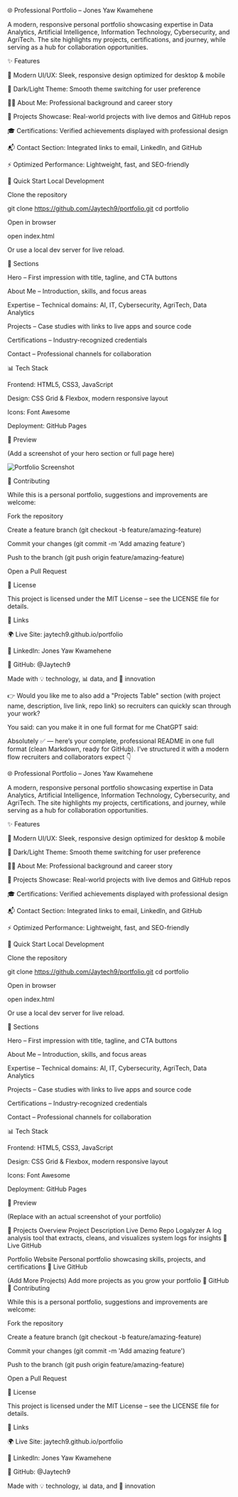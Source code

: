 🌐 Professional Portfolio – Jones Yaw Kwamehene

A modern, responsive personal portfolio showcasing expertise in Data Analytics, Artificial Intelligence, Information Technology, Cybersecurity, and AgriTech.
The site highlights my projects, certifications, and journey, while serving as a hub for collaboration opportunities.

✨ Features

🎨 Modern UI/UX: Sleek, responsive design optimized for desktop & mobile

🌙 Dark/Light Theme: Smooth theme switching for user preference

👨‍💻 About Me: Professional background and career story

📂 Projects Showcase: Real-world projects with live demos and GitHub repos

🎓 Certifications: Verified achievements displayed with professional design

📬 Contact Section: Integrated links to email, LinkedIn, and GitHub

⚡ Optimized Performance: Lightweight, fast, and SEO-friendly

🚀 Quick Start
Local Development

Clone the repository

git clone https://github.com/Jaytech9/portfolio.git
cd portfolio


Open in browser

open index.html


Or use a local dev server for live reload.

🎯 Sections

Hero – First impression with title, tagline, and CTA buttons

About Me – Introduction, skills, and focus areas

Expertise – Technical domains: AI, IT, Cybersecurity, AgriTech, Data Analytics

Projects – Case studies with links to live apps and source code

Certifications – Industry-recognized credentials

Contact – Professional channels for collaboration

📊 Tech Stack

Frontend: HTML5, CSS3, JavaScript

Design: CSS Grid & Flexbox, modern responsive layout

Icons: Font Awesome

Deployment: GitHub Pages

📸 Preview

(Add a screenshot of your hero section or full page here)

![Portfolio Screenshot](assets/preview.png)

🤝 Contributing

While this is a personal portfolio, suggestions and improvements are welcome:

Fork the repository

Create a feature branch (git checkout -b feature/amazing-feature)

Commit your changes (git commit -m 'Add amazing feature')

Push to the branch (git push origin feature/amazing-feature)

Open a Pull Request

📄 License

This project is licensed under the MIT License – see the LICENSE
 file for details.

🔗 Links

🌍 Live Site: jaytech9.github.io/portfolio

💼 LinkedIn: Jones Yaw Kwamehene

🐙 GitHub: @Jaytech9

Made with 💡 technology, 📊 data, and 🌱 innovation

👉 Would you like me to also add a "Projects Table" section (with project name, description, live link, repo link) so recruiters can quickly scan through your work?

You said:
can you make it in one full format for me 
ChatGPT said:

Absolutely ✅ — here’s your complete, professional README in one full format (clean Markdown, ready for GitHub).
I’ve structured it with a modern flow recruiters and collaborators expect 👇

🌐 Professional Portfolio – Jones Yaw Kwamehene

A modern, responsive personal portfolio showcasing expertise in Data Analytics, Artificial Intelligence, Information Technology, Cybersecurity, and AgriTech.
The site highlights my projects, certifications, and journey, while serving as a hub for collaboration opportunities.

✨ Features

🎨 Modern UI/UX: Sleek, responsive design optimized for desktop & mobile

🌙 Dark/Light Theme: Smooth theme switching for user preference

👨‍💻 About Me: Professional background and career story

📂 Projects Showcase: Real-world projects with live demos and GitHub repos

🎓 Certifications: Verified achievements displayed with professional design

📬 Contact Section: Integrated links to email, LinkedIn, and GitHub

⚡ Optimized Performance: Lightweight, fast, and SEO-friendly

🚀 Quick Start
Local Development

Clone the repository

git clone https://github.com/Jaytech9/portfolio.git
cd portfolio


Open in browser

open index.html


Or use a local dev server for live reload.

🎯 Sections

Hero – First impression with title, tagline, and CTA buttons

About Me – Introduction, skills, and focus areas

Expertise – Technical domains: AI, IT, Cybersecurity, AgriTech, Data Analytics

Projects – Case studies with links to live apps and source code

Certifications – Industry-recognized credentials

Contact – Professional channels for collaboration

📊 Tech Stack

Frontend: HTML5, CSS3, JavaScript

Design: CSS Grid & Flexbox, modern responsive layout

Icons: Font Awesome

Deployment: GitHub Pages

📸 Preview


(Replace with an actual screenshot of your portfolio)

📂 Projects Overview
Project	Description	Live Demo	Repo
Logalyzer	A log analysis tool that extracts, cleans, and visualizes system logs for insights	🔗 Live
	GitHub

Portfolio Website	Personal portfolio showcasing skills, projects, and certifications	🔗 Live
	GitHub

(Add More Projects)	Add more projects as you grow your portfolio	🔗	GitHub
🤝 Contributing

While this is a personal portfolio, suggestions and improvements are welcome:

Fork the repository

Create a feature branch (git checkout -b feature/amazing-feature)

Commit your changes (git commit -m 'Add amazing feature')

Push to the branch (git push origin feature/amazing-feature)

Open a Pull Request

📄 License

This project is licensed under the MIT License – see the LICENSE
 file for details.

🔗 Links

🌍 Live Site: jaytech9.github.io/portfolio

💼 LinkedIn: Jones Yaw Kwamehene

🐙 GitHub: @Jaytech9

Made with 💡 technology, 📊 data, and 🌱 innovation
